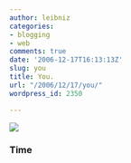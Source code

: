 ```yaml
---
author: leibniz
categories:
- blogging
- web
comments: true
date: '2006-12-17T16:13:13Z'
slug: you
title: You.
url: "/2006/12/17/you/"
wordpress_id: 2350

---
```

[![](http://www.leibniz-blogs.it/gallery/time2006.jpg)](http://www.time.com/time/magazine/article/0,9171,1569514,00.html)

### Time
